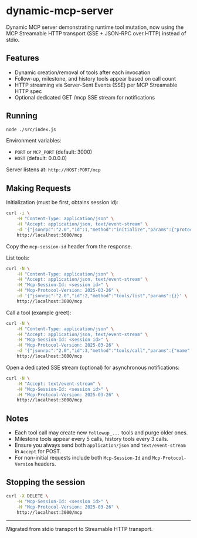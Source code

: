 # dynamic-mcp-server
Dynamic MCP server demonstrating runtime tool mutation, now using the MCP Streamable HTTP transport (SSE + JSON-RPC over HTTP) instead of stdio.

## Features
- Dynamic creation/removal of tools after each invocation
- Follow-up, milestone, and history tools appear based on call count
- HTTP streaming via Server-Sent Events (SSE) per MCP Streamable HTTP spec
- Optional dedicated GET /mcp SSE stream for notifications

## Running
```bash
node ./src/index.js
```
Environment variables:
- `PORT` or `MCP_PORT` (default: 3000)
- `HOST` (default: 0.0.0.0)

Server listens at: `http://HOST:PORT/mcp`

## Making Requests
Initialization (must be first, obtains session id):
```bash
curl -i \
	-H "Content-Type: application/json" \
	-H "Accept: application/json, text/event-stream" \
	-d '{"jsonrpc":"2.0","id":1,"method":"initialize","params":{"protocolVersion":"2025-03-26","capabilities":{}}}' \
	http://localhost:3000/mcp
```
Copy the `mcp-session-id` header from the response.

List tools:
```bash
curl -N \
	-H "Content-Type: application/json" \
	-H "Accept: application/json, text/event-stream" \
	-H "Mcp-Session-Id: <session id>" \
	-H "Mcp-Protocol-Version: 2025-03-26" \
	-d '{"jsonrpc":"2.0","id":2,"method":"tools/list","params":{}}' \
	http://localhost:3000/mcp
```

Call a tool (example greet):
```bash
curl -N \
	-H "Content-Type: application/json" \
	-H "Accept: application/json, text/event-stream" \
	-H "Mcp-Session-Id: <session id>" \
	-H "Mcp-Protocol-Version: 2025-03-26" \
	-d '{"jsonrpc":"2.0","id":3,"method":"tools/call","params":{"name":"greet","arguments":{"name":"Alice"}}}' \
	http://localhost:3000/mcp
```

Open a dedicated SSE stream (optional) for asynchronous notifications:
```bash
curl -N \
	-H "Accept: text/event-stream" \
	-H "Mcp-Session-Id: <session id>" \
	-H "Mcp-Protocol-Version: 2025-03-26" \
	http://localhost:3000/mcp
```

## Notes
- Each tool call may create new `followup_...` tools and purge older ones.
- Milestone tools appear every 5 calls, history tools every 3 calls.
- Ensure you always send both `application/json` and `text/event-stream` in `Accept` for POST.
- For non-initial requests include both `Mcp-Session-Id` and `Mcp-Protocol-Version` headers.

## Stopping the session
```bash
curl -X DELETE \
	-H "Mcp-Session-Id: <session id>" \
	-H "Mcp-Protocol-Version: 2025-03-26" \
	http://localhost:3000/mcp
```

---
Migrated from stdio transport to Streamable HTTP transport.
